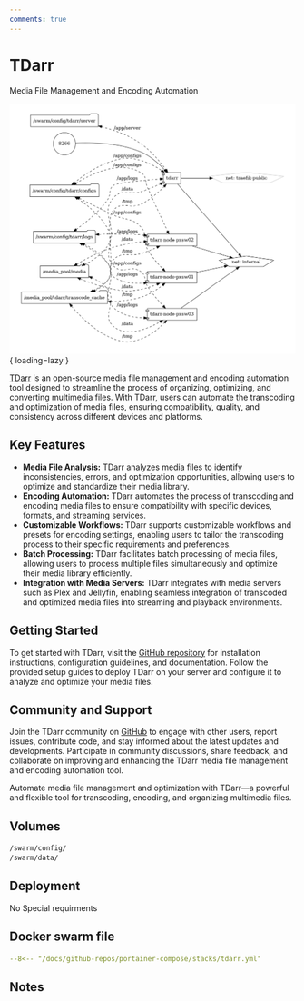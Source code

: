 ```yaml
---
comments: true
---
```


# TDarr

Media File Management and Encoding Automation

![tdarr diagram](../assets/diagrams/tdarr.png){ loading=lazy }

[TDarr](https://github.com/HaveAGitGat/Tdarr) is an open-source media file management and encoding automation tool designed to streamline the process of organizing, optimizing, and converting multimedia files. With TDarr, users can automate the transcoding and optimization of media files, ensuring compatibility, quality, and consistency across different devices and platforms.

## Key Features

- **Media File Analysis:** TDarr analyzes media files to identify inconsistencies, errors, and optimization opportunities, allowing users to optimize and standardize their media library.
- **Encoding Automation:** TDarr automates the process of transcoding and encoding media files to ensure compatibility with specific devices, formats, and streaming services.
- **Customizable Workflows:** TDarr supports customizable workflows and presets for encoding settings, enabling users to tailor the transcoding process to their specific requirements and preferences.
- **Batch Processing:** TDarr facilitates batch processing of media files, allowing users to process multiple files simultaneously and optimize their media library efficiently.
- **Integration with Media Servers:** TDarr integrates with media servers such as Plex and Jellyfin, enabling seamless integration of transcoded and optimized media files into streaming and playback environments.

## Getting Started

To get started with TDarr, visit the [GitHub repository](https://github.com/HaveAGitGat/Tdarr) for installation instructions, configuration guidelines, and documentation. Follow the provided setup guides to deploy TDarr on your server and configure it to analyze and optimize your media files.

## Community and Support

Join the TDarr community on [GitHub](https://github.com/HaveAGitGat/Tdarr) to engage with other users, report issues, contribute code, and stay informed about the latest updates and developments. Participate in community discussions, share feedback, and collaborate on improving and enhancing the TDarr media file management and encoding automation tool.

Automate media file management and optimization with TDarr—a powerful and flexible tool for transcoding, encoding, and organizing multimedia files.


## Volumes

```bash
/swarm/config/
/swarm/data/
```

## Deployment
No Special requirments

## Docker swarm file
``` yaml linenums="1" 
--8<-- "/docs/github-repos/portainer-compose/stacks/tdarr.yml"
```

## Notes

